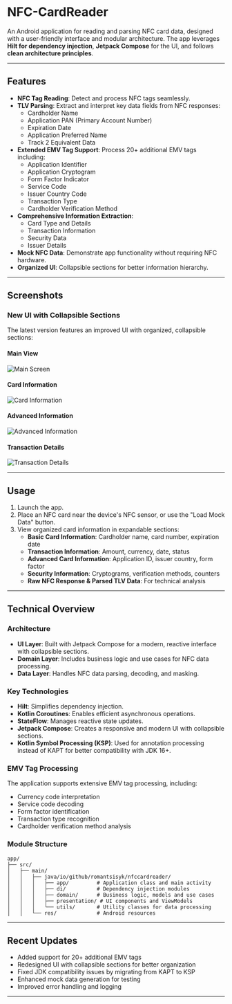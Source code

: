 # NFC-CardReader

An Android application for reading and parsing NFC card data, designed with a user-friendly interface and modular architecture. The app leverages **Hilt for dependency injection**, **Jetpack Compose** for the UI, and follows **clean architecture principles**.

---

## Features

- **NFC Tag Reading**: Detect and process NFC tags seamlessly.
- **TLV Parsing**: Extract and interpret key data fields from NFC responses:
  - Cardholder Name
  - Application PAN (Primary Account Number)
  - Expiration Date
  - Application Preferred Name
  - Track 2 Equivalent Data
- **Extended EMV Tag Support**: Process 20+ additional EMV tags including:
  - Application Identifier
  - Application Cryptogram
  - Form Factor Indicator
  - Service Code
  - Issuer Country Code
  - Transaction Type
  - Cardholder Verification Method
- **Comprehensive Information Extraction**:
  - Card Type and Details
  - Transaction Information
  - Security Data
  - Issuer Details
- **Mock NFC Data**: Demonstrate app functionality without requiring NFC hardware.
- **Organized UI**: Collapsible sections for better information hierarchy.

---

## Screenshots

### New UI with Collapsible Sections

The latest version features an improved UI with organized, collapsible sections:

#### Main View
![Main Screen](app_screenshots/actual/Screenshot_20250321_093342.png)

#### Card Information
![Card Information](app_screenshots/actual/Screenshot_20250321_093402.png)

#### Advanced Information
![Advanced Information](app_screenshots/actual/Screenshot_20250321_093430.png)

#### Transaction Details
![Transaction Details](app_screenshots/actual/Screenshot_20250321_093438.png)

---

## Usage

1. Launch the app.
2. Place an NFC card near the device's NFC sensor, or use the "Load Mock Data" button.
3. View organized card information in expandable sections:
   - **Basic Card Information**: Cardholder name, card number, expiration date
   - **Transaction Information**: Amount, currency, date, status
   - **Advanced Card Information**: Application ID, issuer country, form factor
   - **Security Information**: Cryptograms, verification methods, counters
   - **Raw NFC Response & Parsed TLV Data**: For technical analysis

---

## Technical Overview

### Architecture

- **UI Layer**: Built with Jetpack Compose for a modern, reactive interface with collapsible sections.
- **Domain Layer**: Includes business logic and use cases for NFC data processing.
- **Data Layer**: Handles NFC data parsing, decoding, and masking.

### Key Technologies

- **Hilt**: Simplifies dependency injection.
- **Kotlin Coroutines**: Enables efficient asynchronous operations.
- **StateFlow**: Manages reactive state updates.
- **Jetpack Compose**: Creates a responsive and modern UI with collapsible sections.
- **Kotlin Symbol Processing (KSP)**: Used for annotation processing instead of KAPT for better compatibility with JDK 16+.

### EMV Tag Processing

The application supports extensive EMV tag processing, including:
- Currency code interpretation
- Service code decoding
- Form factor identification
- Transaction type recognition
- Cardholder verification method analysis

### Module Structure

```
app/
├── src/
│   ├── main/
│   │   ├── java/io/github/romantsisyk/nfccardreader/
│   │   │   ├── app/         # Application class and main activity
│   │   │   ├── di/          # Dependency injection modules
│   │   │   ├── domain/      # Business logic, models and use cases
│   │   │   ├── presentation/ # UI components and ViewModels
│   │   │   └── utils/       # Utility classes for data processing
│   │   └── res/             # Android resources
```

---

## Recent Updates

- Added support for 20+ additional EMV tags
- Redesigned UI with collapsible sections for better organization
- Fixed JDK compatibility issues by migrating from KAPT to KSP
- Enhanced mock data generation for testing
- Improved error handling and logging

---